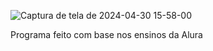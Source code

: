 ![Captura de tela de 2024-04-30 15-58-00](https://github.com/gustardev/sabor-express/assets/155181870/b518572a-14d2-44da-a12e-ed73c0316668)

Programa feito com base nos ensinos da Alura
